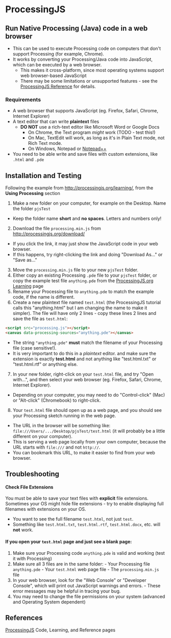 # ProcessingJS
## Run Native Processing (Java) code in a web browser
- This can be used to execute Processing code on computers that don't support Processing (for example, Chrome).
- It works by converting your Processing/Java code into JavaScript, which can be executed by a web browser.
  - This makes it cross-platform, since most operating systems support web browser-based JavaScript
  - There may be some limitations or unsupported features - see the [ProcessingJS Reference](http://processingjs.org/reference/) for details.

### Requirements
- A web browser that supports JavaScript (eg. Firefox, Safari, Chrome, Internet Explorer)
- A text editor that can write **plaintext** files
  - **DO NOT** use a rich-text editor like Microsoft Word or Google Docs
    - On Chrome, the Text program *might* work (TODO - test this!)
    - On Mac, TextEdit will work, as long as it's in Plain Text mode, not Rich Text mode.
    - On Windows, Notepad or [Notepad++](https://notepad-plus-plus.org/)
- You need to be able write and save files with custom extensions, like ```.html``` and ```.pde```

## Installation and Testing
Following the example from http://processingjs.org/learning/, from the **Using Processing** section  
1. Make a new folder on your computer, for example on the Desktop. Name the folder ```pjsTest```
  - Keep the folder name **short** and **no spaces**. Letters and numbers only!
2. Download the file ```processing.min.js``` from http://processingjs.org/download/
  - If you click the link, it may just show the JavaScript code in your web browser.
  - If this happens, try right-clicking the link and doing "Download As..." or "Save as..."
3. Move the ```processing.min.js``` file to your new ```pjsTest``` folder.
4. Either copy an existing Processing ```.pde``` file to your ```pjsTest``` folder, or copy the example test file ```anything.pde``` from the [ProcessingJS.org Learning](http://processingjs.org/learning/) page
5. Rename your Processing file to ```anything.pde``` to match the example code, if the name is different.
6. Create a new plaintext file named ```test.html``` (the ProcessingJS tutorial calls this "anything.html" but I am changing the name to make it simpler). The file will have only 2 lines - copy these lines 2 lines and save the file as ```test.html```:
```html
<script src="processing.js"></script> 
<canvas data-processing-sources="anything.pde"></canvas>
```
  - The string ```"anything.pde"``` **must** match the filename of your Processing file (case sensitive!).
  - It is very important to do this in a *plaintext* editor. and make sure the extension is exactly **test.html** and not anything like "test.html.txt" or "test.html.rtf" or anything else. 
7. In your new folder, right-click on your ```test.html``` file, and try "Open with...", and then select your web browser (eg. Firefox, Safari, Chrome, Internet Explorer).
  - Depending on your computer, you may need to do "Control-click" (Mac) or "Alt-click" (Chromebook) to right-click.
8. Your ```test.html``` file should open up as a web page, and you should see your Processing sketch running in the web page.
  - The URL in the browser will be something like:  
    ```file:///Users/.../Desktop/pjsTest/test.html``` (it will probably be a little different on your computer).
  - This is serving a web page locally from your own computer, because the URL starts with ```file:///``` and not ```http://```.
  - You can bookmark this URL, to make it easier to find from your web browser.

## Troubleshooting
#### Check File Extensions
You must be able to save your text files with **explicit** file extensions. Sometimes your OS might hide file extensions - try to enable displaying full filenames with extensions on your OS.
- You want to see the full filename ```test.html```, not just ```test```.
- Something like ```test.html.txt```, ```test.html.rtf```, ```test.html.docx```, etc. will **not** work.

#### If you open your ```test.html``` page and just see a blank page:
  1. Make sure your Processing code ```anything.pde``` is valid and working (test it with Processing)
  2. Make sure all 3 files are in the same folder:
    - Your Processing file ```anything.pde```
    - Your ```test.html``` web page file
    - The ```processing.min.js``` file
  3. In your web browser, look for the "Web Console" or "Developer Console", which will print out JavaScript warnings and errors.
    - These error messages may be helpful in tracing your bug.
  4. You may need to change the file permissions on your system (advanced and Operating System dependent)

## References
[ProcessingJS](http://processingjs.org/) Code, Learning, and Reference pages

